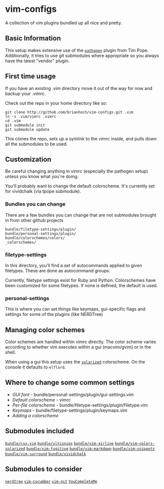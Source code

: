# vim-configs #

A collection of vim plugins bundled up all nice and pretty.

## Basic Information ##

This setup makes extensive use of the [`pathogen`](http://github.com/tpope/vim-pathogen) plugin from Tim Pope.
Additionally, it tries to use git submodules where appropriate so you always have the latest "vendor" plugin.

## First time usage ##

If you have an existing .vim directory move it out of the way for now and backup your .vimrc.

Check out the repo in your home directory like so:

```
git clone http://github.com/brianhoch/vim-configs.git .vim
ln -s .vim/vimrc .vimrc
cd .vim
git submodule init
git submodule update
```

This clones the repo, sets up a symlink to the vimrc inside, and pulls down all the submodules to be used.

## Customization ##

Be careful changing anything in vimrc (especially the pathogen setup) unless you know what you're doing.

You'll probably want to change the default colorscheme. It's currently set for vividchalk (via tpope submodule).

### Bundles you can change ##

There are a few bundles you can change that are not submodules brought in from other github projects

```
bundle/filetype-settings/plugin/
bundle/personal-settings/plugin/
bundle/colorschemes/colors/
_colorschemes/
```

### filetype-settings ###

In this directory, you'll find a set of autocommands applied to given filetypes. These are done as autocommand groups.

Currently, filetype settings exist for Ruby and Python. Colorschemes have been customized for some filetypes. If none is defined, the default is used.

### personal-settings ###

This is where you can set things like keymaps, gui-specific flags and settings for some of the plugins (like NERDTree)

## Managing color schemes ##

Color schemes are handled within vimrc directly. The color scheme varies according to whether vim executes within a gui (macvim/gvim) or in the shell.

When using a gui this setup uses the [`solarized`](https://github.com/altercation/vim-colors-solarized) colorscheme. On the console it defaults to `elflord`.

## Where to change some common settings ##

- *GUI font* - bundle/personal-settings/plugin/gui-settings.vim
- *Default colorscheme* - vimrc
- *Per-file colorscheme* - bundle/filetype-settings/plugin/filetype.vim
- *Keymaps* - bundle/filetype-settings/plugin/keymaps.vim
- *Adding a colorscheme*

## Submodules included ##

[`bundle/csv.vim`](https://github.com/chrisbra/csv.vim.git)
[`bundle/ultisnips`](https://github.com/SirVer/ultisnips.git)
[`bundle/vim-airline`](https://github.com/vim-airline/vim-airline.git)
[`bundle/vim-colors-solarized`](https://github.com/altercation/vim-colors-solarized.git)
[`bundle/vim-fugitive`](http://github.com/tpope/vim-fugitive.git)
[`bundle/vim-markdown`](http://github.com/tpope/vim-markdown.git)
[`bundle/vim-snippets`](https://github.com/honza/vim-snippets.git)
[`bundle/vim-surround`](https://github.com/tpope/vim-surround.git)
[`bundle/vividchalk`](http://github.com/tpope/vim-vividchalk.git)

## Submodules to consider ##

[`nerdtree`](http://github.com/scrooloose/nerdtree.git)
[`vim-cucumber`](http://github.com/tpope/vim-cucumber.git)
[`vim-git`](http://github.com/tpope/vim-git.git)
[`YouCompleteMe`](https://github.com/Valloric/YouCompleteMe.git)

